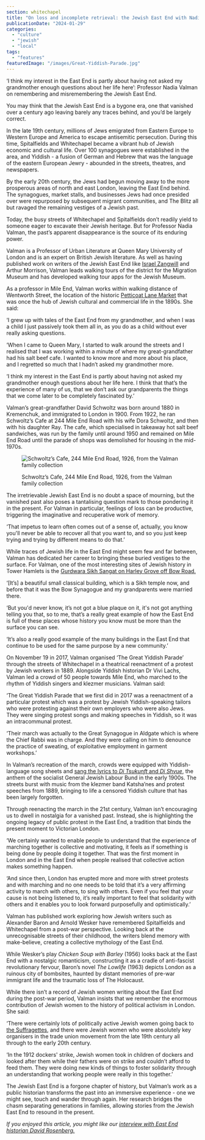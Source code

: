 ```yaml
---
section: whitechapel
title: "On loss and incomplete retrieval: the Jewish East End with Nadia Valman"
publicationDate: "2024-01-29"
categories: 
  - "culture"
  - "jewish"
  - "local"
tags: 
  - "features"
featuredImage: "/images/Great-Yiddish-Parade.jpg"
---
```


‘I think my interest in the East End is partly about having not asked my grandmother enough questions about her life here’: Professor Nadia Valman on remembering and misremembering the Jewish East End.

You may think that the Jewish East End is a bygone era, one that vanished over a century ago leaving barely any traces behind, and you’d be largely correct.

In the late 19th century, millions of Jews emigrated from Eastern Europe to Western Europe and America to escape antisemitic persecution. During this time, Spitalfields and Whitechapel became a vibrant hub of Jewish economic and cultural life. Over 100 synagogues were established in the area, and Yiddish - a fusion of German and Hebrew that was the language of the eastern European Jewry - abounded in the streets, theatres, and newspapers. 

By the early 20th century, the Jews had begun moving away to the more prosperous areas of north and east London, leaving the East End behind. The synagogues, market stalls, and businesses Jews had once presided over were repurposed by subsequent migrant communities, and The Blitz all but ravaged the remaining vestiges of a Jewish past. 

Today, the busy streets of Whitechapel and Spitalfields don’t readily yield to someone eager to excavate their Jewish heritage. But for Professor Nadia Valman, the past’s apparent disappearance is the source of its enduring power.

Valman is a Professor of Urban Literature at Queen Mary University of London and is an expert on British Jewish literature. As well as having published work on writers of the Jewish East End like [Israel Zangwill](https://romanroadlondon.com/east-end-writer-israel-zangwill-old-ford-road/#:~:text=Well%20known%20during%20his%20own,and%20immigration%20in%20East%20London.) and Arthur Morrison, Valman leads walking tours of the district for the Migration Museum and has developed walking tour apps for the Jewish Museum.

As a professor in Mile End, Valman works within walking distance of Wentworth Street, the location of the historic [Petticoat Lane Market](https://whitechapellondon.co.uk/petticoat-lane-market-history/) that was once the hub of Jewish cultural and commercial life in the 1890s. She said:

‘I grew up with tales of the East End from my grandmother, and when I was a child I just passively took them all in, as you do as a child without ever really asking questions.

‘When I came to Queen Mary, I started to walk around the streets and I realised that I was working within a minute of where my great-grandfather had his salt beef cafe. I wanted to know more and more about his place, and I regretted so much that I hadn’t asked my grandmother more.

‘I think my interest in the East End is partly about having not asked my grandmother enough questions about her life here. I think that that’s the experience of many of us, that we don’t ask our grandparents the things that we come later to be completely fascinated by.’

Valman’s great-grandfather David Schwoltz was born around 1880 in Kremenchuk, and immigrated to London in 1900. From 1922, he ran Schwoltz’s Cafe at 244 Mile End Road with his wife Dora Schwoltz, and then with his daughter Ray. The cafe, which specialised in takeaway hot salt beef sandwiches, was run by the family until around 1950 and remained on Mile End Road until the parade of shops was demolished for housing in the mid-1970s.

<figure>

![Schwoltz’s Cafe, 244 Mile End Road, 1926, from the Valman family collection ](/images/Schwoltzs-cafe-1926.jpeg)

<figcaption>

Schwoltz’s Cafe, 244 Mile End Road, 1926, from the Valman family collection

</figcaption>

</figure>

The irretrievable Jewish East End is no doubt a space of mourning, but the vanished past also poses a tantalising question mark to those pondering it in the present. For Valman in particular, feelings of loss can be productive, triggering the imaginative and recuperative work of memory.

‘That impetus to learn often comes out of a sense of, actually, you know you'll never be able to recover all that you want to, and so you just keep trying and trying by different means to do that.’ 

While traces of Jewish life in the East End might seem few and far between, Valman has dedicated her career to bringing these buried vestiges to the surface. For Valman, one of the most interesting sites of Jewish history in Tower Hamlets is the [Gurdwara Sikh Sangat on Harley Grove off Bow Road.](https://romanroadlondon.com/harley-grove-gurdwara-sikh-temple-history/)

‘\[It’s\] a beautiful small classical building, which is a Sikh temple now, and before that it was the Bow Synagogue and my grandparents were married there.

‘But you'd never know, it’s not got a blue plaque on it, it's not got anything telling you that, so to me, that’s a really great example of how the East End is full of these places whose history you know must be more than the surface you can see.

‘It’s also a really good example of the many buildings in the East End that continue to be used for the same purpose by a new community.’

On November 19 in 2017, Valman organised ‘The Great Yiddish Parade’ through the streets of Whitechapel in a theatrical reenactment of a protest by Jewish workers in 1889. Alongside Yiddish historian Dr Vivi Lachs, Valman led a crowd of 50 people towards Mile End, who marched to the rhythm of Yiddish singers and klezmer musicians. Valman said:

‘The Great Yiddish Parade that we first did in 2017 was a reenactment of a particular protest which was a protest by Jewish Yiddish-speaking tailors who were protesting against their own employers who were also Jews. They were singing protest songs and making speeches in Yiddish, so it was an intracommunal protest. 

‘Their march was actually to the Great Synagogue in Aldgate which is where the Chief Rabbi was in charge. And they were calling on him to denounce the practice of sweating, of exploitative employment in garment workshops.’

In Valman’s recreation of the march, crowds were equipped with Yiddish-language song sheets and [sang the lyrics to _Di Tsukunft_ and _Di Shvue_](https://www.thejc.com/news/crowd-turns-out-for-the-great-yiddish-parade-in-londons-east-end-l1z20gm7), the anthem of the socialist General Jewish Labour Bund in the early 1900s. The streets burst with music from the klezmer band Katsha’nes and protest speeches from 1889, bringing to life a censored Yiddish culture that has been largely forgotten. 

Through reenacting the march in the 21st century, Valman isn’t encouraging us to dwell in nostalgia for a vanished past. Instead, she is highlighting the ongoing legacy of public protest in the East End, a tradition that binds the present moment to Victorian London. 

‘We certainly wanted to enable people to understand that the experience of marching together is collective and motivating, it feels as if something is being done by people doing it together. That was the first moment in London and in the East End when people realised that collective action makes something happen. 

‘And since then, London has erupted more and more with street protests and with marching and no one needs to be told that it’s a very affirming activity to march with others, to sing with others. Even if you feel that your cause is not being listened to, it’s really important to feel that solidarity with others and it enables you to look forward purposefully and optimistically.’ 

Valman has published work exploring how Jewish writers such as Alexander Baron and Arnold Wesker have remembered Spitalfields and Whitechapel from a post-war perspective. Looking back at the unrecognisable streets of their childhood, the writers blend memory with make-believe, creating a collective mythology of the East End. 

While Wesker’s play _Chicken Soup with Barley_ (1956) looks back at the East End with a nostalgic romanticism, constructing it as a cradle of anti-fascist revolutionary fervour, Baron’s novel _The Lowlife_ (1963) depicts London as a ruinous city of bombsites, haunted by distant memories of pre-war immigrant life and the traumatic loss of The Holocaust. 

While there isn’t a record of Jewish women writing about the East End during the post-war period, Valman insists that we remember the enormous contribution of Jewish women to the history of political activism in London. She said: 

‘There were certainly lots of politically active Jewish women going back to [the Suffragettes](https://romanroadlondon.com/culture/suffragettes/), and there were Jewish women who were absolutely key organisers in the trade union movement from the late 19th century all through to the early 20th century. 

‘In the 1912 dockers' strike, Jewish women took in children of dockers and looked after them while their fathers were on strike and couldn’t afford to feed them. They were doing new kinds of things to foster solidarity through an understanding that working people were really in this together.’

The Jewish East End is a forgone chapter of history, but Valman’s work as a public historian transforms the past into an immersive experience - one we might see, touch and wander through again. Her research bridges the chasm separating generations in families, allowing stories from the Jewish East End to resound in the present. 

_If you enjoyed this article, you might like our [interview with East End historian David Rosenberg.](https://whitechapellondon.co.uk/east-end-historian-david-rosenberg/)_
